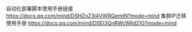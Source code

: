 自动化部署脚本使用手册链接
https://docs.qq.com/mind/DSHZnZ3l4VWRQemtN?mode=mind
集群IP迁移使用手册
https://docs.qq.com/mind/DSEl3QnRWcWlld21G?mode=mind
